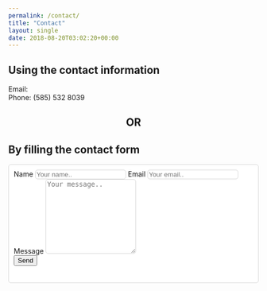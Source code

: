 ```yaml
---
permalink: /contact/
title: "Contact"
layout: single
date: 2018-08-20T03:02:20+00:00
---
```

<head>
<link rel="stylesheet" href="/assets/css/resume.css">

<style>
.container {
    border-radius: 5px;
    border-style: solid;
    border-color: #D6D6D6;
    background-color: #ffffff;
    border-width: 1.4px;
    padding: 10px;
    padding-bottom: 20px;
}

input {
  border-radius: 5px;
  border-style: solid;
  border-color: #D6D6D6;
  border-width: 1.4px;
}
input:hover{
  border-color: #0C72C6;
}
form{
  background-color: #ffffff;
}
textarea {
  border-radius: 5px;
  border-style: solid;
  border-color: #D6D6D6;
  border-width: 1.4px;
}
textarea:hover{
  border-color: #0C72C6;
}

</style>
</head>

<h2> Using the contact information </h2>
Email: <carvalho.rexon@gmail.com><br>
Phone: (585) 532 8039

<h2 align = "center"> OR </h2>

<h2> By filling the contact form</h2>

<div class="container">
<form method="POST" action="https://formspree.io/rexon1992@gmail.com">
  <label for="name">Name</label>
  <input type="text" id="name" name="name" placeholder="Your name.." required>
  <label for="email">Email</label>
  <input type="email" id="email" name="email" placeholder="Your email.." required>
  <label for="message">Message</label>
  <textarea id="message" name="message" placeholder="Your message.." style="height:150px"></textarea>
  <div class="alignright"><button class="btn" type="submit">Send</button></div>
</form>
</div>
